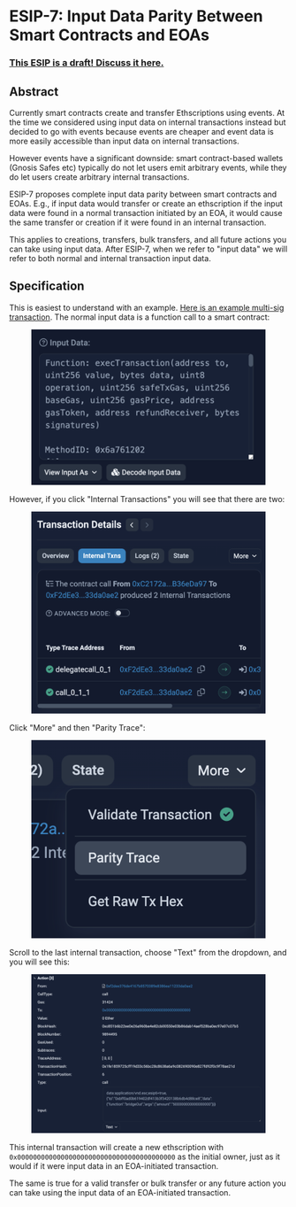 # ESIP-7: Input Data Parity Between Smart Contracts and EOAs

### [This ESIP is a draft! Discuss it here.](https://github.com/ethscriptions-protocol/ESIP-Discussion/issues/11)

## Abstract

Currently smart contracts create and transfer Ethscriptions using events. At the time we considered using input data on internal transactions instead but decided to go with events because events are cheaper and event data is more easily accessible than input data on internal transactions.

However events have a significant downside: smart contract-based wallets (Gnosis Safes etc) typically do not let users emit arbitrary events, while they do let users create arbitrary internal transactions.

ESIP-7 proposes complete input data parity between smart contracts and EOAs. E.g., if input data would transfer or create an ethscription if the input data were found in a normal transaction initiated by an EOA, it would cause the same transfer or creation if it were found in an internal transaction.

This applies to creations, transfers, bulk transfers, and all future actions you can take using input data. After ESIP-7, when we refer to "input data" we will refer to both normal and internal transaction input data.

## Specification

This is easiest to understand with an example. [Here is an example multi-sig transaction](https://goerli.etherscan.io/tx/0x1fe1859725cff19d33c56bc28c8638a6a9c082690090e827fd92f0c9f78ae21d). The normal input data is a function call to a smart contract:

<figure><img src="../.gitbook/assets/image.png" alt="" width="563"><figcaption></figcaption></figure>

However, if you click "Internal Transactions" you will see that there are two:

<div align="center" data-full-width="false">

<figure><img src="../.gitbook/assets/image (2).png" alt="" width="563"><figcaption></figcaption></figure>

</div>

Click "More" and then "Parity Trace":

<figure><img src="../.gitbook/assets/image (3).png" alt=""><figcaption></figcaption></figure>

Scroll to the last internal transaction, choose "Text" from the dropdown, and you will see this:

<figure><img src="../.gitbook/assets/image (4).png" alt=""><figcaption></figcaption></figure>

This internal transaction will create a new ethscription with `0x0000000000000000000000000000000000000000` as the initial owner, just as it would if it were input data in an EOA-initiated transaction.

The same is true for a valid transfer or bulk transfer or any future action you can take using the input data of an EOA-initiated transaction.

